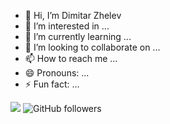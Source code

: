 - 👋 Hi, I’m Dimitar Zhelev
- 👀 I’m interested in ...
- 🌱 I’m currently learning ...
- 💞️ I’m looking to collaborate on ...
- 📫 How to reach me ...
- 😄 Pronouns: ...
- ⚡ Fun fact: ...
  
![](https://visitor-badge.laobi.icu/badge?page_id=0ktim.0ktim)
![GitHub followers](https://img.shields.io/github/followers/0ktim)


<!---
0ktim/0ktim is a ✨ special ✨ repository because its `README.md` (this file) appears on your GitHub profile.
You can click the Preview link to take a look at your changes.
--->
